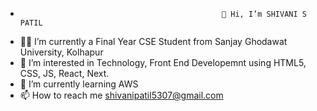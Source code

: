 -                                                  👋 Hi, I’m SHIVANI S PATIL
- 👩‍🎓 I’m currently a Final Year CSE Student from Sanjay Ghodawat University, Kolhapur
- 👀 I’m interested in Technology, Front End Developemnt using HTML5, CSS, JS, React, Next.  
- 🌱 I’m currently learning AWS
- 📫 How to reach me shivanipatil5307@gmail.com


<!---
patilshivani22/patilshivani22 is a ✨ special ✨ repository because its `README.md` (this file) appears on your GitHub profile.
You can click the Preview link to take a look at your changes.
--->
